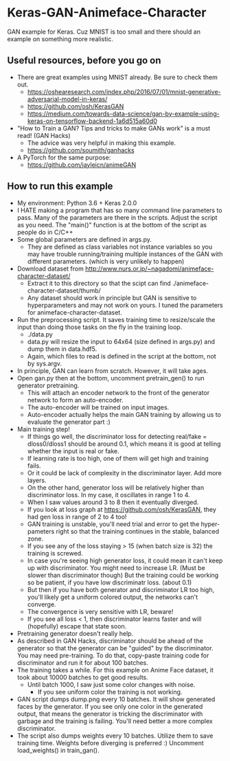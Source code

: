 # Keras-GAN-Animeface-Character

GAN example for Keras. Cuz MNIST is too small and there
should an example on something more realistic.


## Useful resources, before you go on

* There are great examples using MNIST already. Be sure to check them out.
    * https://oshearesearch.com/index.php/2016/07/01/mnist-generative-adversarial-model-in-keras/
    * https://github.com/osh/KerasGAN
    * https://medium.com/towards-data-science/gan-by-example-using-keras-on-tensorflow-backend-1a6d515a60d0
* "How to Train a GAN? Tips and tricks to make GANs work" is a must read! (GAN Hacks)
    * The advice was very helpful in making this example.
    * https://github.com/soumith/ganhacks
* A PyTorch for the same purpose:
    * https://github.com/jayleicn/animeGAN


## How to run this example

* My environment: Python 3.6 + Keras 2.0.0
* I HATE making a program that has so many command line parameters to pass.
  Many of the parameters are there in the scripts. Adjust the script as you need.
  The "main()" function is at the bottom of the script as people do in C/C++
* Some global parameters are defined in args.py.
    * They are defined as class variables not instance variables so you may have trouble
      running/training multiple instances of the GAN with different parameters.
      (which is very unlikely to happen)
* Download dataset from http://www.nurs.or.jp/~nagadomi/animeface-character-dataset/
    * Extract it to this directory so that the scipt can find
      ./animeface-character-dataset/thumb/
    * Any dataset should work in principle but GAN is sensitive to hyperparameters and may not work
      on yours. I tuned the parameters for animeface-character-dataset.
* Run the preprocessing script. It saves training time to resize/scale the input than
  doing those tasks on the fly in the training loop.
    * ./data.py
    * data.py will resize the input to 64x64 (size defined in args.py) and dump them in data.hdf5.
    * Again, which files to read is defined in the script at the bottom, not by sys.argv.
* In principle, GAN can learn from scratch. However, it will take ages.
* Open gan.py then at the bottom, uncomment pretrain\_gen() to run generator pretraining.
    * This will attach an encoder network to the front of the generator network
      to form an auto-encoder.
    * The auto-encoder will be trained on input images.
    * Auto-encoder actually helps the main GAN training by allowing us to evaluate
      the generator part :)
* Main training step!
    * If things go well, the discriminator loss for detecting real/fake = dloss0/dloss1 should
      be around 0.1, which means it is good at telling whether the input is real or fake.
    * If learning rate is too high, one of them will get high and training fails.
    * Or it could be lack of complexity in the discriminator layer. Add more layers.
    * On the other hand, generator loss will be relatively higher than discriminator loss.
      In my case, it oscillates in range 1 to 4.
    * When I saw values around 3 to 8 then it eventually diverged.
    * If you look at loss graph at https://github.com/osh/KerasGAN,
      they had gen loss in range of 2 to 4 too!
    * GAN training is unstable, you'll need trial and error to get the hyper-pameters right
      so that the training continues in the stable, balanced zone.
    * If you see any of the loss staying > 15 (when batch size is 32) the training is screwed.
    * In case you're seeing high generator loss, it could mean it can't keep up with discriminator.
      You might need to increase LR. (Must be slower than discriminator though)
      But the training could be working so be patient, if you have low
      discriminatr loss. (about 0.1)
    * But then if you have both generator and discriminator LR too high,
      you'll likely get a uniform colored output, the networks can't converge.
    * The convergence is very sensitive with LR, beware!
    * If you see all loss < 1, then discriminator learns faster and will (hopefully)
      escape that state soon.
* Pretraining generator doesn't really help.
* As described in GAN Hacks, discriminator should be ahead of the generator so that
  the generator can be "guided" by the discriminator. You may need pre-training.
  To do that, copy-paste training code for discriminator and run it for about 100 batches.
* The training takes a while. For this example on Anime Face dataset, it took about 10000 batches
  to get good results.
    * Until batch 1000, I saw just some color changes with noise.
        * If you see uniform color the training is not working.
* GAN script dumps dump.png every 10 batches.
  It will show generated faces by the generator.
  If you see only one color in the generated output,
  that means the generator is tricking the discriminator with garbage and the training is failing.
  You'll need better a more complex discriminator.
* The script also dumps weights every 10 batches. Utilize them to save training time.
  Weights before diverging is preferred :)
  Uncomment load\_weights() in train\_gan().
